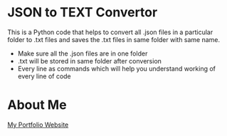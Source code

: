 # JSON to TEXT Convertor

This is a Python code that helps to convert all .json files in a particular folder to .txt files and saves the .txt files in same folder with same name.

* Make sure all the .json files are in one folder
* .txt will be stored in same folder after conversion
* Every line as commands which will help you understand working of every line of code
# About Me

[My Portfolio Website](https://abhilashgupta.ml/)

